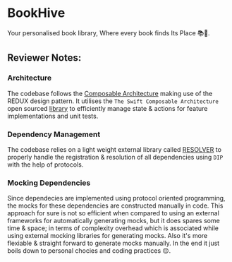 # BookHive

Your personalised book library, Where every book finds Its Place 📚📖.

## Reviewer Notes:

### Architecture
The codebase follows the [Composable Architecture](https://pointfreeco.github.io/swift-composable-architecture/main/documentation/composablearchitecture) making use of the REDUX design pattern.
It utilises the `The Swift Composable Architecture` open sourced [library](https://github.com/pointfreeco/swift-composable-architecture) to efficiently manage state & actions for feature implementations and unit tests.

### Dependency Management
The codebase relies on a light weight external library called [RESOLVER](https://github.com/hmlongco/Resolver) to properly handle the registration & resolution of all dependencies using `DIP` with the help of protocols.

### Mocking Dependencies
Since dependecies are implemented using protocol oriented programming, the mocks for these dependencies are constructed manually in code. This approach for sure is not so efficient when compared to using an external frameworks for automatically generating mocks, but it does spares some time & space; in terms of complexity overhead which is associated while using external mocking libraries for generating mocks. Also it's more flexiable & straight forward to generate mocks manually. In the end it just boils down to personal chocies and coding practices 😌.

